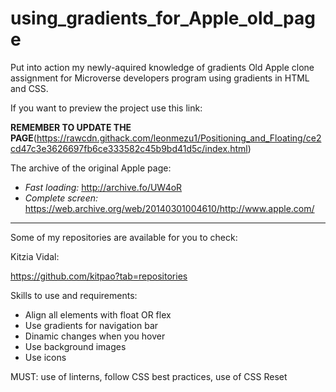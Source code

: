 # using_gradients_for_Apple_old_page
Put into action my newly-aquired knowledge of gradients
Old Apple clone assignment for Microverse developers program using gradients in HTML and CSS.

If you want to preview the project use this link:

**REMEMBER TO UPDATE THE PAGE**(https://rawcdn.githack.com/leonmezu1/Positioning_and_Floating/ce2cd47c3e3626697fb6ce333582c45b9bd41d5c/index.html)

The archive of the original Apple page:
* *Fast loading:* http://archive.fo/UW4oR
* *Complete screen:* https://web.archive.org/web/20140301004610/http://www.apple.com/
___________________________

Some of my repositories are available for you to check:

Kitzia Vidal:

https://github.com/kitpao?tab=repositories


Skills to use and requirements:

* Align all elements with float OR flex
* Use gradients for navigation bar
* Dinamic changes when you hover
* Use background images
* Use icons

MUST: use of linterns, follow CSS best practices, use of CSS Reset
